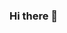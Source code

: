 ### Hi there 👋

<!--
- 🔭 I’m currently working on ...*Web programming Final Exam
- 🌱 I’m currently learning ...*HTML Javascript SQL....
- 👯 I’m looking to collaborate on ...*Currently not looking for
- 🤔 I’m looking for help with ...*Learning to program in an efficient way
- 💬 Ask me about ...*How to play dark souls3 
- 📫 How to reach me: ...*howardaq852@yahoo.com.tw
- ⚡ Fun fact: ...*I am not really interest in program yet
-->
